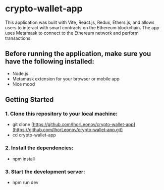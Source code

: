 # crypto-wallet-app

This application was built with Vite, React.js, Redux, Ethers.js, and allows users to interact with smart contracts on the Ethereum blockchain. 
The app uses Metamask to connect to the Ethereum network and perform transactions.

## Before running the application, make sure you have the following installed:

- Node.js
- Metamask extension for your browser or mobile app
- Nice mood

## Getting Started

### 1. Clone this repository to your local machine:

- git clone [https://github.com/IhorLeonov/crypto-wallet-app](https://github.com/IhorLeonov/crypto-wallet-app.git)
- cd crypto-wallet-app

### 2. Install the dependencies:

- npm install

### 3. Start the development server:

- npm run dev
